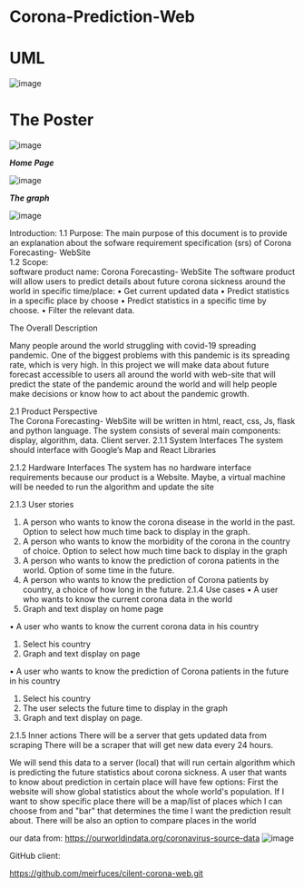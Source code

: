 

# Corona-Prediction-Web
# UML
![image](https://user-images.githubusercontent.com/57175607/121167138-5397c800-c85a-11eb-9c2c-e57f44399004.png)
# The Poster
![image](https://user-images.githubusercontent.com/57175607/121154612-c3548580-c84f-11eb-8f7f-4b44d369e34a.png)

***Home Page***

![image](https://user-images.githubusercontent.com/57175607/125791995-e2cd2b40-118b-4d31-bc66-568184d7de0c.png)

***The graph***

![image](https://user-images.githubusercontent.com/57175607/121154447-a91aa780-c84f-11eb-9063-284e391e7c45.png)



Introduction: 
1.1 Purpose: The main purpose of this document is to provide an explanation about the sofware requirement specification (srs) of Corona Forecasting- WebSite 	 
1.2 Scope:  
software product name: Corona Forecasting- WebSite
The software product will allow users to predict details about future corona sickness around the world in specific time/place: 
• Get current updated data
• Predict statistics in a specific place by choose 
• Predict statistics in a specific time by choose. 
• Filter the relevant data. 
 	 
 
The Overall Description   
 
Many people around the world struggling with covid-19 spreading pandemic. One of the biggest problems with this pandemic is its spreading rate, which is very high. In this project we will make data about future forecast accessible to users all around the world with web-site that will predict the state of the pandemic around the world and will help people make decisions or know how to act about the pandemic growth.   
 
2.1  Product Perspective  
The Corona Forecasting- WebSite will be written in html, react, css, Js, flask and python language. The system consists of several main components: display, algorithm, data. Client server. 
2.1.1 System Interfaces 
The system should interface with Google’s Map and React Libraries

2.1.2 Hardware Interfaces 
The system has no hardware interface requirements because our product is a Website. Maybe, a virtual machine will be needed to run the algorithm and update the site
 
2.1.3 User stories 
1. A person who wants to know the corona disease in the world in the past. Option to select how much time back to display in the graph.
2. A person who wants to know the morbidity of the corona in the country of choice. Option to select how much time back to display in the graph
3. A person who wants to know the prediction of corona patients in the world. Option of some time in the future.
4. A person who wants to know the prediction of Corona patients by country, a choice of how long in the future.
2.1.4 Use cases 
•  A user who wants to know the current corona data in the world
1.	Graph and text display on home page

•	A user who wants to know the current corona data in his country
1.	Select his country
2.	Graph and text display on page

•	A user who wants to know the prediction of Corona patients in the future in his country
1.	 Select his country
2.	The user selects the future time to display in the graph
3.	Graph and text display on page.

2.1.5 Inner actions 
There will be a server that gets updated data from scraping
There will be a scraper that will get new data every 24 hours.

We will send this data to a server (local) that will run certain algorithm which is predicting the future statistics about corona sickness.
A user that wants to know about prediction in certain place will have few options:
First the website will show global statistics about the whole world's population.
If I want to show specific place there will be a map/list of places which I can choose from and "bar" that determines the time I want the prediction result about.
There will be also an option to compare places in the world 

our data from:
https://ourworldindata.org/coronavirus-source-data
![image](https://user-images.githubusercontent.com/57175607/121154681-d49d9200-c84f-11eb-885b-fee79c3589f3.png)

GitHub client:

https://github.com/meirfuces/cilent-corona-web.git

